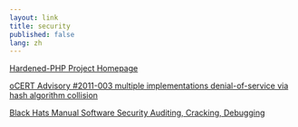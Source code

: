 ```yaml
---
layout: link
title: security
published: false
lang: zh
---
```


[Hardened-PHP Project Homepage](http://www.hardened-php.net/home.8.html)

[oCERT Advisory #2011-003 multiple implementations denial-of-service via hash algorithm collision](http://www.ocert.org/advisories/ocert-2011-003.html)

[Black Hats Manual Software Security Auditing, Cracking, Debugging](http://www.lst.de/~okir/blackhats/)


